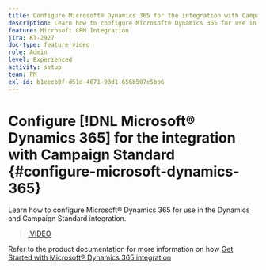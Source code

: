 ```yaml
---
title: Configure Microsoft® Dynamics 365 for the integration with Campaign Standard
description: Learn how to configure Microsoft® Dynamics 365 for use in the Dynamics and Campaign Standard integration.
feature: Microsoft CRM Integration
jira: KT-2927
doc-type: feature video
role: Admin
level: Experienced
activity: setup
team: PM
exl-id: b1eecb0f-d51d-4671-93d1-656b507c5bb6
---
```

# Configure [!DNL Microsoft® Dynamics 365] for the integration with Campaign Standard {#configure-microsoft-dynamics-365}

Learn how to configure Microsoft® Dynamics 365 for use in the Dynamics and Campaign Standard integration.

>[!VIDEO](https://video.tv.adobe.com/v/27637?quality=12&learn=on)

Refer to the product documentation for more information on how [Get Started with Microsoft® Dynamics 365 integration](https://experienceleague.adobe.com/docs/campaign-standard/using/integrating-with-adobe-cloud/campaign-and-microsoft-dynamics-365/d365-acs-get-started.html)

